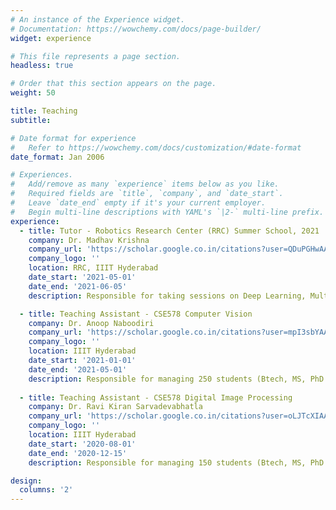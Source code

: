 ```yaml
---
# An instance of the Experience widget.
# Documentation: https://wowchemy.com/docs/page-builder/
widget: experience

# This file represents a page section.
headless: true

# Order that this section appears on the page.
weight: 50

title: Teaching
subtitle:

# Date format for experience
#   Refer to https://wowchemy.com/docs/customization/#date-format
date_format: Jan 2006

# Experiences.
#   Add/remove as many `experience` items below as you like.
#   Required fields are `title`, `company`, and `date_start`.
#   Leave `date_end` empty if it's your current employer.
#   Begin multi-line descriptions with YAML's `|2-` multi-line prefix.
experience:
  - title: Tutor - Robotics Research Center (RRC) Summer School, 2021
    company: Dr. Madhav Krishna
    company_url: 'https://scholar.google.co.in/citations?user=QDuPGHwAAAAJ&hl=en'
    company_logo: ''
    location: RRC, IIIT Hyderabad
    date_start: '2021-05-01'
    date_end: '2021-06-05'
    description: Responsible for taking sessions on Deep Learning, Multi View Geometry and 3D Vision for junior year students freshly joining the lab.

  - title: Teaching Assistant - CSE578 Computer Vision 
    company: Dr. Anoop Naboodiri
    company_url: 'https://scholar.google.co.in/citations?user=mpI3sbYAAAAJ&hl=en'
    company_logo: ''
    location: IIIT Hyderabad
    date_start: '2021-01-01'
    date_end: '2021-05-01'
    description: Responsible for managing 250 students (Btech, MS, PhD backgrounds) and taking tutorials, quizzes, projects, assignment creation and evaluation.
        
  - title: Teaching Assistant - CSE578 Digital Image Processing
    company: Dr. Ravi Kiran Sarvadevabhatla
    company_url: 'https://scholar.google.co.in/citations?user=oLJTcXIAAAAJ&hl=en'
    company_logo: ''
    location: IIIT Hyderabad
    date_start: '2020-08-01'
    date_end: '2020-12-15'
    description: Responsible for managing 150 students (Btech, MS, PhD backgrounds) and taking tutorials, quizzes, projects, assignment creation and evaluation.

design:
  columns: '2'
---
```

